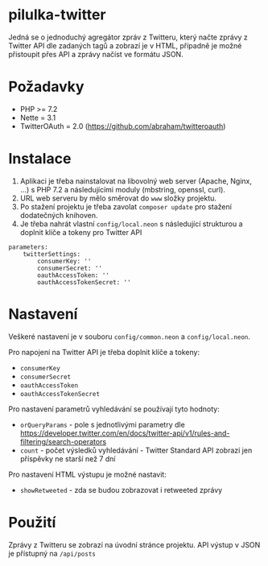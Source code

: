 # pilulka-twitter
Jedná se o jednoduchý agregátor zpráv z Twitteru, který načte zprávy z Twitter API dle zadaných tagů a zobrazí je v HTML, případně je možné přistoupit přes API a zprávy načíst ve formátu JSON.

# Požadavky
* PHP >= 7.2
* Nette = 3.1
* TwitterOAuth = 2.0 (https://github.com/abraham/twitteroauth)

# Instalace
1. Aplikaci je třeba nainstalovat na libovolný web server (Apache, Nginx, ...) s PHP 7.2 a následujícími moduly (mbstring, openssl, curl).
2. URL web serveru by mělo směrovat do `www` složky projektu.
3. Po stažení projektu je třeba zavolat `composer update` pro stažení dodatečných knihoven.
4. Je třeba nahrát vlastní `config/local.neon` s následující strukturou a doplnit klíče a tokeny pro Twitter API

```
parameters:
	twitterSettings:
		consumerKey: ''
		consumerSecret: ''
		oauthAccessToken: ''
		oauthAccessTokenSecret: ''
```

# Nastavení
Veškeré nastavení je v souboru `config/common.neon` a `config/local.neon`.

Pro napojení na Twitter API je třeba doplnit klíče a tokeny:
* `consumerKey`
* `consumerSecret`
* `oauthAccessToken`
* `oauthAccessTokenSecret`

Pro nastavení parametrů vyhledávání se používají tyto hodnoty:
* `orQueryParams` - pole s jednotlivými parametry dle https://developer.twitter.com/en/docs/twitter-api/v1/rules-and-filtering/search-operators
* `count` - počet výsledků vyhledávání - Twitter Standard API zobrazí jen příspěvky ne starší než 7 dní

Pro nastavení HTML výstupu je možné nastavit:
* `showRetweeted` - zda se budou zobrazovat i retweeted zprávy

# Použití
Zprávy z Twitteru se zobrazí na úvodní stránce projektu.
API výstup v JSON je přístupný na `/api/posts`
